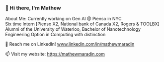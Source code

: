 ### 👋 Hi there, I'm Mathew

About Me:
Currently working on Gen AI @ Pienso in NYC <br>
Six time Intern [Pienso X2, National bank of Canada X2, Rogers & TOOLBX] <br>
Alumni of the University of Waterloo, Bachelor of Nanotechnology Engineering Option in Computing with distinction <br>

💬 Reach me on LinkedIn! www.linkedin.com/in/mathewmaradin

📫 Visit my website: https://mathewmaradin.com
